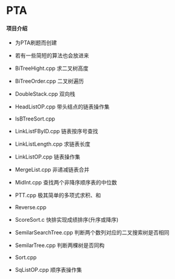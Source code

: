 # PTA

#### 项目介绍


- 为PTA刷题而创建
- 若有一些简短的算法也会放进来

- BiTreeHight.cpp  求二叉树高度
- BiTreeOrder.cpp   二叉树遍历
- DoubleStack.cpp  双向栈
- HeadListOP.cpp   带头结点的链表操作集
- IsBTreeSort.cpp  
- LinkListFByID.cpp 链表按序号查找
- LinkListLength.cpp  求链表长度
- LinkListOP.cpp 链表操作集
- MergeList.cpp  非递减链表合并
- MidInt.cpp 查找两个非降序顺序表的中位数
- PTT.cpp  极其简单的多项式求积、和
- Reverse.cpp  
- ScoreSort.c  快排实现成绩排序(升序或降序)
- SemilarSearchTree.cpp  判断两个数列对应的二叉搜索树是否相同
- SemilarTree.cpp  判断两棵树是否同构
- Sort.cpp  
- SqListOP.cpp   顺序表操作集
